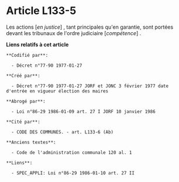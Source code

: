 # Article L133-5

Les actions [*en justice*] , tant principales qu'en garantie, sont portées devant les tribunaux de l'ordre judiciaire
[*compétence*] .

**Liens relatifs à cet article**

	**Codifié par**:

	  - Décret n°77-90 1977-01-27

	**Créé par**:

	  - Décret n°77-90 1977-01-27 JORF et JONC 3 février 1977 date d'entrée en vigueur élection des maires

	**Abrogé par**:

	  - Loi n°86-29 1986-01-09 art. 27 I JORF 10 janvier 1986

	**Cité par**:

	  - CODE DES COMMUNES. - art. L133-6 (Ab)

	**Anciens textes**:

	  - Code de l'administration communale 120 al. 1

	**Liens**:

	  - SPEC_APPLI: Loi n°86-29 1986-01-10 art. 27 II
